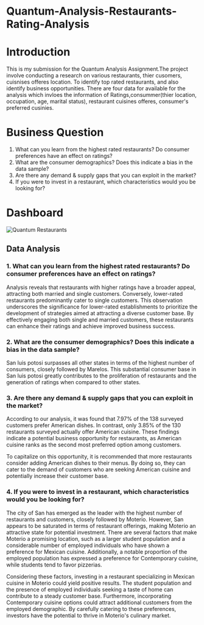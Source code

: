 # Quantum-Analysis-Restaurants-Rating-Analysis
# Introduction
This is my submission for the Quantum Analysis Assignment.The project involve conducting a research on various restaurants, thier cusomers, cuisnises offeres location. To identify top rated restaurants, and also identify business opportunities. 
There are four data for available for the analysis which invloes the information of Ratings,consummer(thier location, occupation, age, marital status), restaurant cuisines offeres, consumer's preferred cusinies.

# Business Question
1. What can you learn from the highest rated restaurants? Do consumer preferences have an
effect on ratings?
2. What are the consumer demographics? Does this indicate a bias in the data sample?
3. Are there any demand & supply gaps that you can exploit in the market?
4. If you were to invest in a restaurant, which characteristics would you be looking for?

# Dashboard

![Quantum Restaurants](https://github.com/Mopelade/Quantum-Analysis-Restaurants-Rating-Analysis/assets/125552718/eb665f03-22aa-4981-8d22-e1cdb3dfaad0)
## Data Analysis
### 1. What can you learn from the highest rated restaurants? Do consumer preferences have an effect on ratings?

Analysis reveals that restaurants with higher ratings have a broader appeal, attracting both married and single customers. Conversely, lower-rated restaurants predominantly cater to single customers. This observation underscores the significance for lower-rated establishments to prioritize the development of strategies aimed at attracting a diverse customer base. By effectively engaging both single and married customers, these restaurants can enhance their ratings and achieve improved business success.

### 2. What are the consumer demographics? Does this indicate a bias in the data sample?

San luis potosi surpasses all other states in terms of the highest number of consumers, closely followed by Marelos. This substantial consumer base in San luis potosi greatly contributes to the proliferation of restaurants and the generation of ratings when compared to other states.

### 3. Are there any demand & supply gaps that you can exploit in the market?

According to our analysis, it was found that 7.97% of the 138 surveyed customers prefer American dishes. In contrast, only 3.85% of the 130 restaurants surveyed actually offer American cuisine. These findings indicate a potential business opportunity for restaurants, as American cuisine ranks as the second most preferred option among customers.

To capitalize on this opportunity, it is recommended that more restaurants consider adding American dishes to their menus. By doing so, they can cater to the demand of customers who are seeking American cuisine and potentially increase their customer base.

### 4. If you were to invest in a restaurant, which characteristics would you be looking for?

The city of San has emerged as the leader with the highest number of restaurants and customers, closely followed by Moterio. However, San appears to be saturated in terms of restaurant offerings, making Moterio an attractive state for potential investment. There are several factors that make Moterio a promising location, such as a larger student population and a considerable number of employed individuals who have shown a preference for Mexican cuisine. Additionally, a notable proportion of the employed population has expressed a preference for Contemporary cuisine, while students tend to favor pizzerias.

Considering these factors, investing in a restaurant specializing in Mexican cuisine in Moterio could yield positive results. The student population and the presence of employed individuals seeking a taste of home can contribute to a steady customer base. Furthermore, incorporating Contemporary cuisine options could attract additional customers from the employed demographic. By carefully catering to these preferences, investors have the potential to thrive in Moterio's culinary market.
